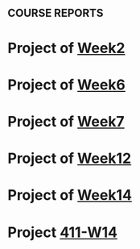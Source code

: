 ## COURSE REPORTS

#  Project of [Week2](https://github.com/lauramekaj/Week2)
#  Project of [Week6](https://github.com/lauramekaj/Week6)
#  Project of [Week7](https://github.com/lauramekaj/Week7)
#  Project of [Week12](https://github.com/lauramekaj/Week12)
#  Project of [Week14](https://github.com/lauramekaj/week14)
#  Project [411-W14](https://github.com/lauramekaj/411-W14)





